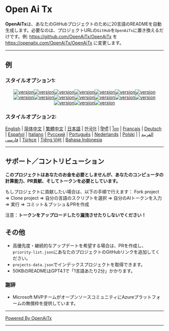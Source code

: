 # Open Ai Tx

**OpenAiTx**は、あなたのGitHubプロジェクトのために20言語のREADMEを自動生成します。必要なのは、プロジェクトURLの`GitHub`を`OpenAiTx`に置き換えるだけです。例: https://github.com/OpenAiTx/OpenAiTx を https://openaitx.com/OpenAiTx/OpenAiTx に変更します。



---

## 例

### スタイルオプション1:

<div style="text-align: center">
<p>
<a href="https://github.com/OpenAiTx/OpenAiTx/blob/main/projects/OpenAiTx/OpenAiTx/README-en.md"><img src="https://img.shields.io/badge/EN-red" alt="version"></a><a href="https://github.com/OpenAiTx/OpenAiTx/blob/main/projects/OpenAiTx/OpenAiTx/README-zh-CN.md"><img src="https://img.shields.io/badge/简中-red" alt="version"></a><a href="https://github.com/OpenAiTx/OpenAiTx/blob/main/projects/OpenAiTx/OpenAiTx/README-zh-tw.md"><img src="https://img.shields.io/badge/繁中-red" alt="version"></a><a href="https://github.com/OpenAiTx/OpenAiTx/blob/main/projects/OpenAiTx/OpenAiTx/README-ja.md"><img src="https://img.shields.io/badge/日本語-red" alt="version"></a><a href="https://github.com/OpenAiTx/OpenAiTx/blob/main/projects/OpenAiTx/OpenAiTx/README-ko.md"><img src="https://img.shields.io/badge/한국어-red" alt="version"></a><a href="https://github.com/OpenAiTx/OpenAiTx/blob/main/projects/OpenAiTx/OpenAiTx/README-th.md"><img src="https://img.shields.io/badge/ไทย-red" alt="version"></a><a href="https://github.com/OpenAiTx/OpenAiTx/blob/main/projects/OpenAiTx/OpenAiTx/README-fr.md"><img src="https://img.shields.io/badge/Français-red" alt="version"></a><a href="https://github.com/OpenAiTx/OpenAiTx/blob/main/projects/OpenAiTx/OpenAiTx/README-de.md"><img src="https://img.shields.io/badge/Deutsch-red" alt="version"></a><a href="https://github.com/OpenAiTx/OpenAiTx/blob/main/projects/OpenAiTx/OpenAiTx/README-es.md"><img src="https://img.shields.io/badge/Español-red" alt="version"></a><a href="https://github.com/OpenAiTx/OpenAiTx/blob/main/projects/OpenAiTx/OpenAiTx/README-it.md"><img src="https://img.shields.io/badge/Italiano-red" alt="version"></a><a href="https://github.com/OpenAiTx/OpenAiTx/blob/main/projects/OpenAiTx/OpenAiTx/README-ru.md"><img src="https://img.shields.io/badge/Русский-red" alt="version"></a><a href="https://github.com/OpenAiTx/OpenAiTx/blob/main/projects/OpenAiTx/OpenAiTx/README-pt.md"><img src="https://img.shields.io/badge/Português-red" alt="version"></a><a href="https://github.com/OpenAiTx/OpenAiTx/blob/main/projects/OpenAiTx/OpenAiTx/README-nl.md"><img src="https://img.shields.io/badge/Nederlands-red" alt="version"></a><a href="https://github.com/OpenAiTx/OpenAiTx/blob/main/projects/OpenAiTx/OpenAiTx/README-pl.md"><img src="https://img.shields.io/badge/Polski-red" alt="version"></a><a href="https://github.com/OpenAiTx/OpenAiTx/blob/main/projects/OpenAiTx/OpenAiTx/README-ar.md"><img src="https://img.shields.io/badge/العربية-red" alt="version"></a><a href="https://github.com/OpenAiTx/OpenAiTx/blob/main/projects/OpenAiTx/OpenAiTx/README-tr.md"><img src="https://img.shields.io/badge/Türkçe-red" alt="version"></a><a href="https://github.com/OpenAiTx/OpenAiTx/blob/main/projects/OpenAiTx/OpenAiTx/README-vi.md"><img src="https://img.shields.io/badge/Tiếng Việt-red" alt="version"></a>
</p>
</div>

### スタイルオプション2:

[English](https://github.com/OpenAiTx/OpenAiTx/blob/main/projects/OpenAiTx/OpenAiTx/README-en.md) | [简体中文](https://github.com/OpenAiTx/OpenAiTx/blob/main/projects/OpenAiTx/OpenAiTx/README-zh-CN.md) | [繁體中文](https://github.com/OpenAiTx/OpenAiTx/blob/main/projects/OpenAiTx/OpenAiTx/README-zh-TW.md) | [日本語](https://github.com/OpenAiTx/OpenAiTx/blob/main/projects/OpenAiTx/OpenAiTx/README-ja.md) | [한국어](https://github.com/OpenAiTx/OpenAiTx/blob/main/projects/OpenAiTx/OpenAiTx/README-ko.md) | [हिन्दी](https://github.com/OpenAiTx/OpenAiTx/blob/main/projects/OpenAiTx/OpenAiTx/README-hi.md) | [ไทย](https://github.com/OpenAiTx/OpenAiTx/blob/main/projects/OpenAiTx/OpenAiTx/README-th.md) | [Français](https://github.com/OpenAiTx/OpenAiTx/blob/main/projects/OpenAiTx/OpenAiTx/README-fr.md) | [Deutsch](https://github.com/OpenAiTx/OpenAiTx/blob/main/projects/OpenAiTx/OpenAiTx/README-de.md) | [Español](https://github.com/OpenAiTx/OpenAiTx/blob/main/projects/OpenAiTx/OpenAiTx/README-es.md) | [Italiano](https://github.com/OpenAiTx/OpenAiTx/blob/main/projects/OpenAiTx/OpenAiTx/README-it.md) | [Русский](https://github.com/OpenAiTx/OpenAiTx/blob/main/projects/OpenAiTx/OpenAiTx/README-ru.md) | [Português](https://github.com/OpenAiTx/OpenAiTx/blob/main/projects/OpenAiTx/OpenAiTx/README-pt.md) | [Nederlands](https://github.com/OpenAiTx/OpenAiTx/blob/main/projects/OpenAiTx/OpenAiTx/README-nl.md) | [Polski](https://github.com/OpenAiTx/OpenAiTx/blob/main/projects/OpenAiTx/OpenAiTx/README-pl.md) | [العربية](https://github.com/OpenAiTx/OpenAiTx/blob/main/projects/OpenAiTx/OpenAiTx/README-ar.md) | [فارسی](https://github.com/OpenAiTx/OpenAiTx/blob/main/projects/OpenAiTx/OpenAiTx/README-fa.md) | [Türkçe](https://github.com/OpenAiTx/OpenAiTx/blob/main/projects/OpenAiTx/OpenAiTx/README-tr.md) | [Tiếng Việt](https://github.com/OpenAiTx/OpenAiTx/blob/main/projects/OpenAiTx/OpenAiTx/README-vi.md) | [Bahasa Indonesia](https://github.com/OpenAiTx/OpenAiTx/blob/main/projects/OpenAiTx/OpenAiTx/README-id.md)

---



## サポート／コントリビューション

**このプロジェクトはあなたのお金を必要としませんが、あなたのコンピュータの計算能力、PR貢献、そしてトークンを必要としています。**

もしプロジェクトに貢献したい場合は、以下の手順で行えます：
Fork project => Clone project => 自分の言語のスクリプトを選択 => 自分のAIトークンを入力 => 実行 => コミット＆プッシュ＆PRを作成

注意：**トークンをアップロードしたり漏洩させたりしないでください！**



## その他

- 高優先度・継続的なアップデートを希望する場合は、PRを作成し、`priority-list.json`にあなたのプロジェクトのGitHubリンクを追加してください。
- `projects-data.json`でインデックスプロジェクトを取得できます。
- 50KBのREADMEはGPT4.1で「1言語あたり2分」かかります。



### 謝辞

- Microsoft MVPチームがオープンソースコミュニティにAzureプラットフォームの無償枠を提供しています。

---

[Powered By OpenAiTx](https://github.com/OpenAiTx/OpenAiTx)

---